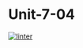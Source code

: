 # Unit-7-04
[![linter](https://github.com/Lukas-Johns/Unit-7-04/workflows/linter/badge.svg)](https://github.com/marketplace/actions/super-linter)  

